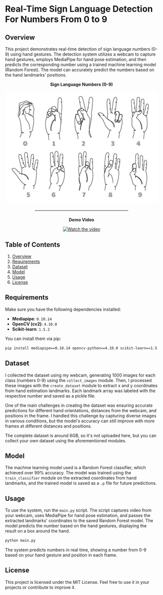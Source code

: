 # Real-Time Sign Language Detection For Numbers From 0 to 9

## Overview
This project demonstrates real-time detection of sign language numbers (0-9) using hand gestures. The detection system utilizes a webcam to capture hand gestures, employs MediaPipe for hand pose estimation, and then predicts the corresponding number using a trained machine learning model (Random Forest). The model can accurately predict the numbers based on the hand landmarks' positions.

<p align="center">
  <b>Sign Language Numbers (0-9)</b>
</p>

<p align="center">
  <img src="https://github.com/DanialSoleimany/Real-Time-Sign-Language-Detection-Numbers/blob/main/0-to-9.jpg" alt="Sign Language Numbers">
</p>

<p align="center">––––––––––––––––––––––––––––––––––––––––––––</p>

<p align="center">
  <b>Demo Video</b>
</p>

<p align="center">
  <a href="https://youtu.be/Krw_WpgB-X8">
    <img src="https://img.youtube.com/vi/Krw_WpgB-X8/0.jpg" alt="Watch the video" />
  </a>
</p>

## Table of Contents
1. [Overview](#overview)
2. [Requirements](#requirements)
3. [Dataset](#dataset)
4. [Model](#model)
5. [Usage](#usage)
6. [License](#license)

## Requirements
Make sure you have the following dependencies installed:

- **Mediapipe**: `0.10.14`
- **OpenCV (cv2)**: `4.10.0`
- **Scikit-learn**: `1.5.2`

You can install them via pip:

```bash
pip install mediapipe==0.10.14 opencv-python==4.10.0 scikit-learn==1.5.2
```

## Dataset
I collected the dataset using my webcam, generating 1000 images for each class (numbers 0-9) using the `collect_images` module. Then, I processed these images with the `create_dataset` module to extract x and y coordinates from hand estimation landmarks. Each landmark array was labeled with the respective number and saved as a pickle file.

One of the main challenges in creating the dataset was ensuring accurate predictions for different hand orientations, distances from the webcam, and positions in the frame. I handled this challenge by capturing diverse images in various conditions, but the model's accuracy can still improve with more frames at different distances and positions.

The complete dataset is around 6GB, so it's not uploaded here, but you can collect your own dataset using the aforementioned modules.

## Model
The machine learning model used is a Random Forest classifier, which achieved over 99% accuracy. The model was trained using the `train_classifier` module on the extracted coordinates from hand landmarks, and the trained model is saved as a `.p` file for future predictions.

## Usage
To use the system, run the `main.py` script. The script captures video from your webcam, uses MediaPipe for hand pose estimation, and passes the extracted landmarks' coordinates to the saved Random Forest model. The model predicts the number based on the hand gestures, displaying the result on a box around the hand.

```bash
python main.py
```

The system predicts numbers in real time, showing a number from 0-9 based on your hand gesture and position in each frame.

## License
This project is licensed under the MIT License. Feel free to use it in your projects or contribute to improve it.
